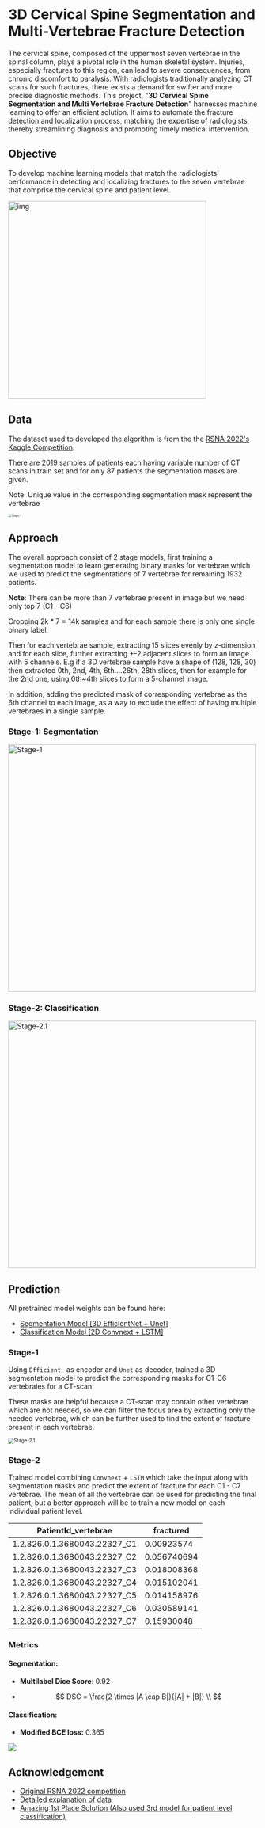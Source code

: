 # 3D Cervical Spine Segmentation and Multi-Vertebrae Fracture Detection

The cervical spine, composed of the uppermost seven vertebrae in the spinal column, plays a pivotal role in the human skeletal system. Injuries, especially fractures to this region, can lead to severe consequences, from chronic discomfort to paralysis. With radiologists traditionally analyzing CT scans for such fractures, there exists a demand for swifter and more precise diagnostic methods. This project, "**3D Cervical Spine Segmentation and Multi Vertebrae Fracture Detection**" harnesses machine learning to offer an efficient solution. It aims to automate the fracture detection and localization process, matching the expertise of radiologists, thereby streamlining diagnosis and promoting timely medical intervention.

## Objective

To develop machine learning models that match the radiologists' performance in detecting and localizing fractures to the seven vertebrae that comprise the cervical spine and patient level.

<img src="https://www.googleapis.com/download/storage/v1/b/kaggle-forum-message-attachments/o/inbox%2F1794509%2F2bccacfc06bc3537a15b5911d348e056%2FGray_111_-_Vertebral_column-coloured.png?generation=1659152307732067&alt=media" alt="img" height="400px" />

## Data

The dataset used to developed the algorithm is from the the [RSNA 2022's Kaggle Competition](https://www.kaggle.com/competitions/rsna-2022-cervical-spine-fracture-detection/data).

There are 2019 samples of patients each having variable number of CT scans in train set and for only 87 patients the segmentation masks are given. 

Note: Unique value in the corresponding segmentation mask represent the vertebrae

<img src="./assets/image-mask-viz.png" alt="Stage-1" style="zoom:40%;" />

## Approach

The overall approach consist of 2 stage models, first training a segmentation model to learn generating binary masks for vertebrae which we used to predict the segmentations of 7 vertebrae  for remaining 1932 patients.

**Note**: There can be more than 7 vertebrae present in image but we need only top 7 (C1 - C6)

Cropping 2k * 7 = 14k samples and for each sample there is only one single binary label.

Then for each vertebrae sample, extracting 15 slices evenly by z-dimension, and for each slice, further extracting +-2 adjacent slices to form an image with 5 channels. E.g if a 3D vertebrae sample have a shape of (128, 128, 30) then extracted 0th, 2nd, 4th, 6th….26th, 28th slices, then for example for the 2nd one, using 0th~4th slices to form a 5-channel image.

In addition, adding the predicted mask of corresponding vertebrae as the 6th channel to each image, as a way to exclude the effect of having multiple vertebraes in a single sample.

### Stage-1: Segmentation

<img src="./assets/Stage-1.jpg" alt="Stage-1" width="500px" />

### Stage-2: Classification

<img src="./assets/Stage-2.1.jpeg" alt="Stage-2.1" width="500px" />

## Prediction

All pretrained model weights can be found here:

- [Segmentation Model [3D EfficientNet + Unet]](https://drive.google.com/file/d/1iNPHfXAeC66W2W30OS2LrjCjvDgmason/view?usp=sharing)
- [Classification Model [2D Convnext + LSTM]](https://drive.google.com/file/d/1G_jJocF5nVF5hIw8FwHeyd4hpvIkgqVO/view?usp=sharing)

### Stage-1

Using `Efficient ` as encoder and `Unet` as decoder, trained a 3D segmentation model to predict the corresponding masks for C1-C6 vertebraies for a  CT-scan

These masks are helpful because a CT-scan may contain other vertebrae which are not needed, so we can filter the focus area by extracting only the needed vertebrae, which can be further used to find the extent of fracture present in each vertebrae.

<img src="./assets/segmentation_op.png" alt="Stage-2.1" style="zoom:70%;" />

### Stage-2

Trained model combining `Convnext` + `LSTM` which take the input along with segmentation masks and predict the extent of fracture for each C1 - C7 vertebrae. The mean of all the vertebrae can be used for predicting the final patient, but a better approach will be to train a new model on each individual patient level.

| PatientId_vertebrae          | fractured   |
| ---------------------------- | ----------- |
| 1.2.826.0.1.3680043.22327_C1 | 0.00923574  |
| 1.2.826.0.1.3680043.22327_C2 | 0.056740694 |
| 1.2.826.0.1.3680043.22327_C3 | 0.018008368 |
| 1.2.826.0.1.3680043.22327_C4 | 0.015102041 |
| 1.2.826.0.1.3680043.22327_C5 | 0.014158976 |
| 1.2.826.0.1.3680043.22327_C6 | 0.030589141 |
| 1.2.826.0.1.3680043.22327_C7 | 0.15930048  |

### Metrics

#### Segmentation:

- **Multilabel Dice Score**: 0.92

- $$
  DSC = \frac{2 \times |A \cap B|}{|A| + |B|} \\
  $$

#### Classification:

- **Modified BCE loss:** 0.365

 <img src="https://raw.githubusercontent.com/SwayamInSync/3D-Cervical-Spine-Fracture-Segmentation-and-Classification/main/assets/CodeCogsEqn.png" style="background:white">

  

## **Acknowledgement**

- [Original RSNA 2022 competition](https://www.kaggle.com/competitions/rsna-2022-cervical-spine-fracture-detection/overview)
- [Detailed explanation of data](https://www.kaggle.com/competitions/rsna-2022-cervical-spine-fracture-detection/discussion/340612)
- [Amazing 1st Place Solution (Also used 3rd model for patient level classification)](https://www.kaggle.com/c/rsna-2022-cervical-spine-fracture-detection/discussion/362787)
